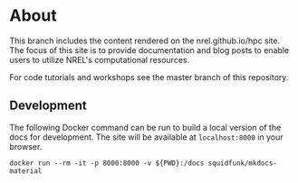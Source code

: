 # About
This branch includes the content rendered on the  nrel.github.io/hpc site. The focus of this site is to provide documentation and blog posts to enable users to utilize NREL's computational resources. 

For code tutorials and workshops see the master branch of this repository. 

## Development

The following Docker command can be run to build a local version of the docs for development. The site will be available at `localhost:8000` in your browser. 
```
docker run --rm -it -p 8000:8000 -v ${PWD}:/docs squidfunk/mkdocs-material
```